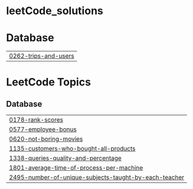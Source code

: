 # leetCode_solutions


# Database
|  |
| ------- |
| [0262-trips-and-users](https://github.com/panjab1997/leetCode_solutions/tree/master/0262-trips-and-users) |
<!---LeetCode Topics Start-->
# LeetCode Topics
## Database
|  |
| ------- |
| [0178-rank-scores](https://github.com/panjab1997/leetCode_solutions/tree/master/0178-rank-scores) |
| [0577-employee-bonus](https://github.com/panjab1997/leetCode_solutions/tree/master/0577-employee-bonus) |
| [0620-not-boring-movies](https://github.com/panjab1997/leetCode_solutions/tree/master/0620-not-boring-movies) |
| [1135-customers-who-bought-all-products](https://github.com/panjab1997/leetCode_solutions/tree/master/1135-customers-who-bought-all-products) |
| [1338-queries-quality-and-percentage](https://github.com/panjab1997/leetCode_solutions/tree/master/1338-queries-quality-and-percentage) |
| [1801-average-time-of-process-per-machine](https://github.com/panjab1997/leetCode_solutions/tree/master/1801-average-time-of-process-per-machine) |
| [2495-number-of-unique-subjects-taught-by-each-teacher](https://github.com/panjab1997/leetCode_solutions/tree/master/2495-number-of-unique-subjects-taught-by-each-teacher) |
<!---LeetCode Topics End-->